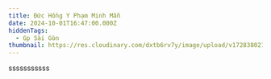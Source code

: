 ```yaml
---
title: Đức Hồng Y Phạm Minh Mẫn
date: 2024-10-01T16:47:00.000Z
hiddenTags:
  - Gp Sài Gòn
thumbnail: https://res.cloudinary.com/dxtb6rv7y/image/upload/v1728380210/17_gawsrr.png
---
```

sssssssssss
